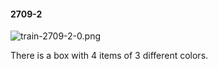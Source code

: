 #### 2709-2
![train-2709-2-0.png](https://github.com/lil-lab/nlvr/raw/master/nlvr/train/images/20/train-2709-2-0.png "train-2709-2-0.png")

There is a box with 4 items of 3 different colors.